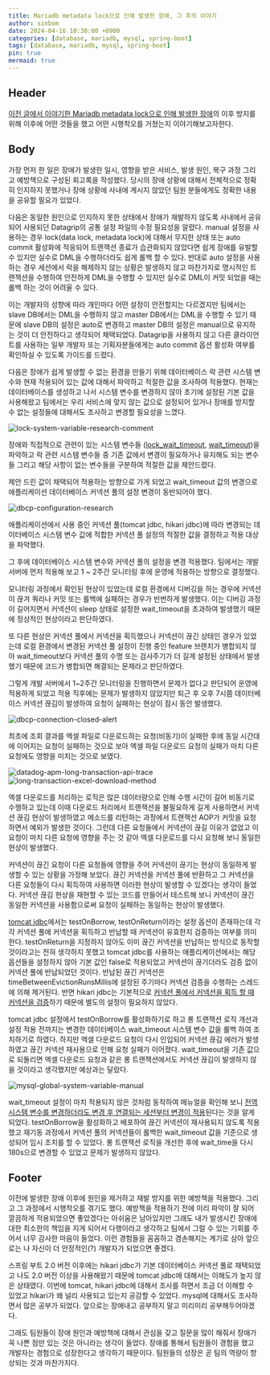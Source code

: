 ```yaml
---
title: Mariadb metadata lock으로 인해 발생한 장애, 그 후의 이야기
author: sinbom
date: 2024-04-16 10:30:00 +0900
categories: [database, mariadb, mysql, spring-boot]
tags: [database, mariadb, mysql, spring-boot]
pin: true 
mermaid: true
---
```


## Header
[이전 글에서 이야기한 Mariadb metadata lock으로 인해 발생한 장애](https://sinbom.github.io/posts/2/)의 이후 방지를 위해 이후에 어떤 것들을 했고 어떤 시행착오를 거쳤는지 이야기해보고자한다.

## Body
가장 먼저 한 일은 장애가 발생한 일시, 영향을 받은 서비스, 발생 원인, 복구 과정 그리고 예방책으로 구성된 회고록을 작성했다. 
당시의 장애 상황에 대해서 전체적으로 정확히 인지하지 못했거나 장애 상황에 사내에 계시지 않았던 팀원 분들에게도 정확한 내용을 공유할 필요가 있었다.

다음은 동일한 원인으로 인지하지 못한 상태에서 장애가 재발하지 않도록 사내에서 공유되어 사용되던 Datagrip의 공통 설정 파일의 수정 필요성을 알렸다. 
manual 설정을 사용하는 경우 lock(data lock, metadata lock)에 대해서 무지한 상태 또는 auto commit 활성화에 적응되어 트랜잭션 종료가 습관화되지 않았다면 쉽게 장애를 유발할 수 있지만 실수로 DML을 수행하더라도 쉽게 롤백 할 수 있다. 
반대로 auto 설정을 사용하는 경우 세션에서 락을 해제하지 않는 상황은 발생하지 않고 마찬가지로 명시적인 트랜잭션을 수행하여 안전하게 DML을 수행할 수 있지만 실수로 DML이 커밋 되었을 때는 롤백 하는 것이 어려울 수 있다.

이는 개발자의 성향에 따라 개인마다 어떤 설정이 안전할지는 다르겠지만 팀에서는 slave DB에서는 DML을 수행하지 않고 master DB에서는 DML을 수행할 수 있기 때문에 slave DB의 설정은 auto로 변경하고 master DB의 설정은 manual으로 유지하는 것이 더 안전하다고 생각되어 채택되었다. 
Datagrip을 사용하지 않고 다른 클라이언트를 사용하는 일부 개발자 또는 기획자분들에게는 auto commit 옵션 활성화 여부를 확인하실 수 있도록 가이드를 드렸다.

다음은 장애가 쉽게 발생할 수 없는 환경을 만들기 위해 데이터베이스 락 관련 시스템 변수와 현재 적용되어 있는 값에 대해서 파악하고 적절한 값을 조사하여 적용했다.
현재는 데이터베이스를 생성하고 나서 시스템 변수를 변경하지 않아 초기에 설정된 기본 값을 사용해왔고 팀에서는 우리 서비스에 맞지 않는 값으로 설정되어 있거나 장애를 방지할 수 없는 설정들에 대해서도 조사하고 변경할 필요성을 느꼈다.

![lock-system-variable-research-comment](https://cdn.jsdelivr.net/gh/sinbom/static-resource@master/images/2024-04-16-3/lock-system-variable-research-comment.png)

장애와 직접적으로 관련이 있는 시스템 변수들 ([lock_wait_timeout](https://dev.mysql.com/doc/refman/8.0/en/server-system-variables.html#sysvar_lock_wait_timeout), [wait_timeout](https://dev.mysql.com/doc/refman/8.0/en/server-system-variables.html#sysvar_wait_timeout))을 파악하고
락 관련 시스템 변수들 중 기존 값에서 변경이 필요하거나 유지해도 되는 변수들 그리고 해당 사항이 없는 변수들을 구분하여 적절한 값을 제안드렸다.

제안 드린 값이 채택되어 적용하는 방향으로 가게 되었고 wait_timeout 값의 변경으로 애플리케이션 데이터베이스 커넥션 풀의 설정 변경이 동반되어야 했다.

![dbcp-configuration-research](https://cdn.jsdelivr.net/gh/sinbom/static-resource@master/images/2024-04-16-3/dbcp-configuration-research.png)

애플리케이션에서 사용 중인 커넥션 풀(tomcat jdbc, hikari jdbc)에 따라 변경되는 데이터베이스 시스템 변수 값에 적합한 커넥션 풀 설정의 적절한 값을 결정하고 적용 대상을 파악했다.

그 후에 데이터베이스 시스템 변수와 커넥션 풀의 설정을 변경 적용했다. 팀에서는 개발 서버에 먼저 적용해 보고 1 ~ 2주간 모니터링 후에 운영에 적용하는 방향으로 결정했다.

모니터링 과정에서 확인된 현상이 있었는데 로컬 환경에서 디버깅을 하는 경우에 커넥션이 끊겨 쿼리나 커밋 또는 롤백에 실패하는 경우가 빈번하게 발생했다. 이는 디버깅 과정이 길어지면서 커넥션이 sleep 상태로 설정한 wait_timeout을 초과하여 발생했기 때문에 정상적인 현상이라고 판단하였다.

또 다른 현상은 커넥션 풀에서 커넥션을 획득했으나 커넥션이 끊긴 상태인 경우가 있었는데 로컬 환경에서 변경된 커넥션 풀 설정이 진행 중인 feature 브랜치가 병합되지 않아 wait_timeout보다 커넥션 풀의 수명 또는 검사주기가 더 길게 설정된 상태에서 발생했기 때문에 코드가 병합되면 해결되는 문제라고 판단하였다.

그렇게 개발 서버에서 1~2주간 모니터링을 진행하면서 문제가 없다고 판단되어 운영에 적용하게 되었고 적용 직후에는 문제가 발생하지 않았지만 퇴근 후 오후 7시쯤 데이터베이스 커넥션 끊김이 발생하여 요청이 실패하는 현상이 잠시 동안 발생했다.

![dbcp-connection-closed-alert](https://cdn.jsdelivr.net/gh/sinbom/static-resource@master/images/2024-04-16-3/dbcp-connection-closed-alert.png)

최초에 조회 결과를 엑셀 파일로 다운로드하는 요청(비동기)이 실패한 후에 동일 시간대에 이어지는 요청이 실패하는 것으로 보아 엑셀 파일 다운로드 요청의 실패가 마치 다른 요청에도 영향을 미치는 것으로 보였다.

![datadog-apm-long-transaction-api-trace](https://cdn.jsdelivr.net/gh/sinbom/static-resource@master/images/2024-04-16-3/datadog-apm-long-transaction-api-trace.png)
![long-transaction-excel-download-method](https://cdn.jsdelivr.net/gh/sinbom/static-resource@master/images/2024-04-16-3/long-transaction-excel-download-method.png)

엑셀 다운로드를 처리하는 로직은 많은 데이터량으로 인해 수행 시간이 길어 비동기로 수행하고 있는데 이때 다운로드 처리에서 트랜잭션을 불필요하게 길게 사용하면서 커넥션 끊김 현상이 발생하였고 메소드를 리턴하는 과정에서 트랜잭션 AOP가 커밋을 요청하면서 예외가 발생한 것이다.
그런데 다른 요청들에서 커넥션이 끊길 이유가 없었고 이 요청이 마치 다른 요청에 영향을 주는 것 같아 엑셀 다운로드를 다시 요청해 보니 동일한 현상이 발생했다.

커넥션이 끊긴 요청이 다른 요청들에 영향을 주어 커넥션이 끊기는 현상이 동일하게 발생할 수 있는 상황을 가정해 보았다. 끊긴 커넥션을 커넥션 풀에 반환하고 그 커넥션을 다른 요청들이 다시 획득하여 사용하면 이러한 현상이 발생할 수 있겠다는 생각이 들었다.
커넥션 끊김 현상을 재현할 수 있는 코드를 만들어서 테스트해 보니 커넥션이 끊긴 동일한 커넥션을 사용함으로써 요청이 실패하는 동일하는 현상이 발생했다.

[tomcat jdbc](https://tomcat.apache.org/tomcat-8.5-doc/jdbc-pool.html#Common_Attributes)에서는 testOnBorrow, testOnReturn이라는 설정 옵션이 존재하는데 각각 커넥션 풀에 커넥션을 획득하고 반납할 때 커넥션이 유효한지 검증하는 여부를 의미한다.
testOnReturn을 지정하지 않아도 이미 끊긴 커넥션을 반납하는 방식으로 동작할 것이라고는 전혀 생각하지 못했고 
tomcat jdbc를 사용하는 애플리케이션에서는 해당 옵션들을 설정하지 않아 기본 값인 false로 적용되었고 커넥션이 끊기더라도 검증 없이 커넥션 풀에 반납되었던 것이다.
반납된 끊긴 커넥션은 timeBetweenEvictionRunsMillis에 설정된 주기마다 커넥션 검증을 수행하는 스레드에 의해 제거된다. 
반면 hikari jdbc는 기본적으로 [커넥션 풀에서 커넥션을 획득 할 때 커넥션을 검증](https://github.com/brettwooldridge/HikariCP/blob/0a6ccdb334b2ecde25ae090034669d534736a0de/src/main/java/com/zaxxer/hikari/pool/HikariPool.java#L168)하기 때문에 별도의 설정이 필요하지 않았다.

tomcat jdbc 설정에서 testOnBorrow를 활성화하기로 하고 롱 트랜잭션 로직 개선과 설정 적용 전까지는 변경한 데이터베이스 wait_timeout 시스템 변수 값을 롤백 하여 조치하기로 하였다.
하지만 엑셀 다운로드 요청이 다시 인입되어 커넥션 끊김 에러가 발생하였고 끊긴 커넥션 재사용으로 인해 요청 실패가 이어졌다.
wait_timeout을 기존 값으로 되돌리면 엑셀 다운로드 요청과 같은 롱 트랜잭션에서도 커넥션 끊김이 발생하지 않을 것이라고 생각했지만 예상과는 달랐다.

![mysql-global-system-variable-manual](https://cdn.jsdelivr.net/gh/sinbom/static-resource@master/images/2024-04-16-3/mysql-global-system-variable-manual.png)

wait_timeout 설정이 마치 적용되지 않은 것처럼 동작하여 메뉴얼을 확인해 보니 [전역 시스템 변수를 변경하더라도 변경 후 연결되는 세션부터 변경이 적용](https://dev.mysql.com/doc/refman/8.0/en/set-variable.html)된다는 것을 알게 되었다.
testOnBorrow을 활성화하고 배포하여 끊긴 커넥션이 재사용되지 않도록 적용했고 재기동 과정에서 커넥션 풀의 커넥션들이 롤백한 wait_timeout 값을 기준으로 생성되어 임시 조치를 할 수 있었다. 
롱 트랜잭션 로직을 개선한 후에 wait_time을 다시 180s으로 변경할 수 있었고 문제가 발생하지 않았다.

## Footer
이전에 발생한 장애 이후에 원인을 제거하고 재발 방지를 위한 예방책을 적용했다. 그리고 그 과정에서 시행착오를 겪기도 했다.
예방책을 적용하기 전에 미리 파악이 잘 되어 깔끔하게 적용되었으면 좋았겠다는 아쉬움은 남아있지만 그래도 내가 발생시킨 장애에 대한 최소한의 책임을 지게 되어서 다행이라고 생각하고 팀에서 그럴 수 있는 기회를 주어서 너무 감사한 마음이 들었다.
이런 경험들을 꼼꼼하고 겸손해지는 계기로 삼아 앞으로는 나 자신이 더 안정적인(?) 개발자가 되었으면 좋겠다.

스프링 부트 2.0 버전 이후에는 hikari jdbc가 기본 데이터베이스 커넥션 풀로 채택되었고 나도 2.0 버전 이상을 사용해왔기 때문에 tomcat jdbc에 대해서는 이해도가 높지 않은 상태였다.
이번에 tomcat, hikari jdbc에 대해서 조사를 하면서 조금 더 이해할 수 있었고 hikari가 왜 널리 사용되고 있는지 공감할 수 있었다.
mysql에 대해서도 조사하면서 많은 공부가 되었다. 앞으로는 장애내고 공부하지 말고 미리미리 공부해두어야겠다.

그래도 팀원들이 장애 원인과 예방책에 대해서 관심을 갖고 질문을 많이 해줘서 장애가 꼭 나쁜 점만 있는 것은 아니라는 생각이 들었다.
장애를 통해서 팀원들이 경험을 했고 개발자는 경험으로 성장한다고 생각하기 때문이다. 팀원들의 성장은 곧 팀의 역량이 향상되는 것과 마찬가지다. 



